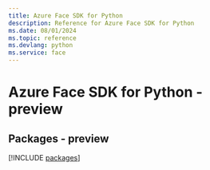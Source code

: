```yaml
---
title: Azure Face SDK for Python
description: Reference for Azure Face SDK for Python
ms.date: 08/01/2024
ms.topic: reference
ms.devlang: python
ms.service: face
---
```

# Azure Face SDK for Python - preview
## Packages - preview
[!INCLUDE [packages](face-index.md)]